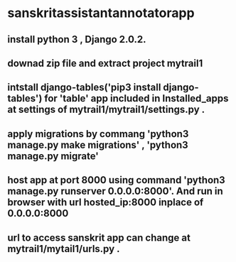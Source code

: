 # sanskritassistantannotatorapp

## install python 3 , Django 2.0.2.
## downad zip file and extract project mytrail1 
## intstall django-tables('pip3 install django-tables') for 'table' app included in Installed_apps at settings of mytrail1/mytrail1/settings.py .
## apply migrations by commang 'python3 manage.py make migrations' , 'python3 manage.py migrate'
## host app at port 8000 using command 'python3 manage.py runserver 0.0.0.0:8000'. And run in browser with url  hosted_ip:8000 inplace of 0.0.0.0:8000
## url to access sanskrit app can change at mytrail1/mytail1/urls.py .

